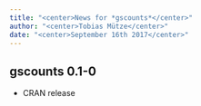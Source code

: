 ```yaml
---
title: "<center>News for *gscounts*</center>"
author: "<center>Tobias Mütze</center>"
date: "<center>September 16th 2017</center>"
---
```


## gscounts 0.1-0

* CRAN release
